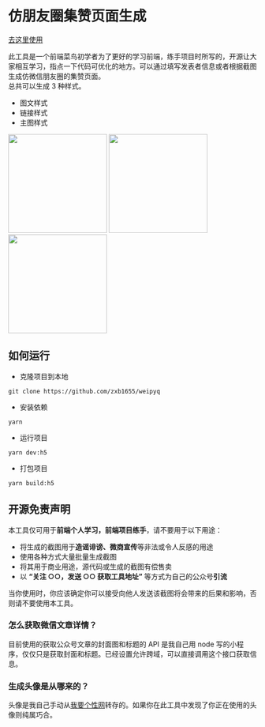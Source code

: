 # 仿朋友圈集赞页面生成

[去这里使用](https://pyq.jzzz66.cn/about.html)

此工具是一个前端菜鸟初学者为了更好的学习前端，练手项目时所写的，开源让大家相互学习，指点一下代码可优化的地方。可以通过填写发表者信息或者根据截图生成仿微信朋友圈的集赞页面。  
总共可以生成 3 种样式。

- 图文样式
- 链接样式
- 主图样式

<img style="width:200px;" src="https://cdn.jzzz66.cn/type2.jpeg" />
<img style="width:200px;" src="https://cdn.jzzz66.cn/type1.jpeg" />
<img style="width:200px;" src="https://cdn.jzzz66.cn/type3.jpeg" />

## 如何运行

- 克隆项目到本地

```
git clone https://github.com/zxb1655/weipyq
```

- 安装依赖

```
yarn
```

- 运行项目

```
yarn dev:h5
```

- 打包项目

```
yarn build:h5
```

## 开源免责声明

本工具仅可用于**前端个人学习，前端项目练手**，请不要用于以下用途：

- 将生成的截图用于**造谣诽谤、微商宣传**等非法或令人反感的用途
- 使用各种方式大量批量生成截图
- 将其用于商业用途，源代码或生成的截图有偿售卖
- 以 **“关注 ○○，发送 ○○ 获取工具地址”** 等方式为自己的公众号**引流**

当你使用时，你应该确定你可以接受向他人发送该截图将会带来的后果和影响，否则请不要使用本工具。

### 怎么获取微信文章详情？

目前使用的获取公众号文章的封面图和标题的 API 是我自己用 node 写的小程序，仅仅只是获取封面和标题。已经设置允许跨域，可以直接调用这个接口获取信息。

### 生成头像是从哪来的？

头像是我自己手动从[我要个性网](https://www.woyaogexing.com/)转存的。如果你在此工具中发现了你正在使用的头像则纯属巧合。
